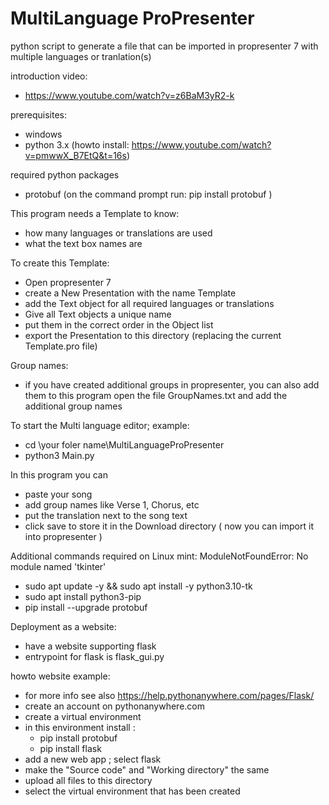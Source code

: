 # MultiLanguage ProPresenter
python script to generate a file that can be imported in propresenter 7 with multiple languages or tranlation(s)

introduction video: 
- https://www.youtube.com/watch?v=z6BaM3yR2-k

prerequisites:
- windows
- python 3.x  (howto install: https://www.youtube.com/watch?v=pmwwX_B7EtQ&t=16s)

required python packages
- protobuf
  (on the command prompt run: pip install protobuf )

This program needs a Template to know:
- how many languages or translations are used
- what the text box names are

To create this Template:
- Open propresenter 7 
- create a New Presentation with the name Template
- add the Text object for all required languages or translations
- Give all Text objects a unique name
- put them in the correct order in the Object list
- export the Presentation to this directory (replacing the current Template.pro file)


Group names:
- if you have created additional groups in propresenter, you can also add them to this program
open the file GroupNames.txt and add the additional group names


To start the Multi language editor; example:
- cd \your foler name\MultiLanguageProPresenter
- python3 Main.py


In this program you can 
- paste your song
- add group names like Verse 1, Chorus, etc
- put the translation next to the song text
- click save to store it in the Download directory ( now you can import it into propresenter )

Additional commands required on Linux mint:
ModuleNotFoundError: No module named 'tkinter'
- sudo apt update -y && sudo apt install -y python3.10-tk
- sudo apt install python3-pip
- pip install --upgrade protobuf


Deployment as a website:
- have a website supporting flask
- entrypoint for flask is flask_gui.py

howto website example:
- for more info see also https://help.pythonanywhere.com/pages/Flask/
- create an account on pythonanywhere.com
- create a virtual environment
- in this environment install :
  - pip install protobuf
  - pip install flask
- add a new web app ; select flask
- make the "Source code"  and  "Working directory"  the same
- upload all files to this directory
- select the virtual environment that has been created
